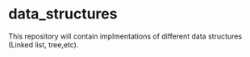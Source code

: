 # data_structures
This repository will contain implmentations of different data structures (Linked list, tree,etc).
